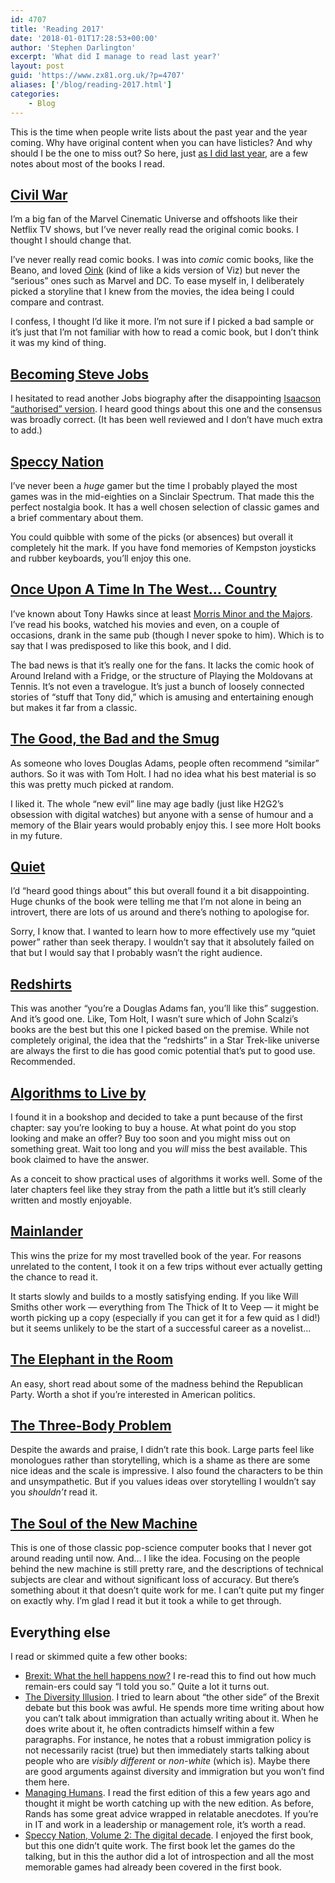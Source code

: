 ```yaml
---
id: 4707
title: 'Reading 2017'
date: '2018-01-01T17:28:53+00:00'
author: 'Stephen Darlington'
excerpt: 'What did I manage to read last year?'
layout: post
guid: 'https://www.zx81.org.uk/?p=4707'
aliases: ['/blog/reading-2017.html']
categories:
    - Blog
---
```


This is the time when people write lists about the past year and the year coming. Why have original content when you can have listicles? And why should I be the one to miss out? So here, just [as I did last year](https://www.zx81.org.uk/blog/reading-2016.html), are a few notes about most of the books I read.

## [Civil War](http://amzn.to/2q8vtqe)

I’m a big fan of the Marvel Cinematic Universe and offshoots like their Netflix TV shows, but I’ve never really read the original comic books. I thought I should change that.

I’ve never really read comic books. I was into *comic* comic books, like the Beano, and loved [Oink](https://en.m.wikipedia.org/wiki/Oink!_(comics)) (kind of like a kids version of Viz) but never the “serious” ones such as Marvel and DC. To ease myself in, I deliberately picked a storyline that I knew from the movies, the idea being I could compare and contrast.

I confess, I thought I’d like it more. I’m not sure if I picked a bad sample or it’s just that I’m not familiar with how to read a comic book, but I don’t think it was my kind of thing.

## [Becoming Steve Jobs](http://amzn.to/2C2zVIt)

I hesitated to read another Jobs biography after the disappointing [Isaacson “authorised” version](http://amzn.to/2lvzSyH). I heard good things about this one and the consensus was broadly correct. (It has been well reviewed and I don’t have much extra to add.)

## [Speccy Nation](http://amzn.to/2Cyk70Z)

I’ve never been a *huge* gamer but the time I probably played the most games was in the mid-eighties on a Sinclair Spectrum. That made this the perfect nostalgia book. It has a well chosen selection of classic games and a brief commentary about them.

You could quibble with some of the picks (or absences) but overall it completely hit the mark. If you have fond memories of Kempston joysticks and rubber keyboards, you’ll enjoy this one.

## [Once Upon A Time In The West… Country](http://amzn.to/2Cl681T)

I’ve known about Tony Hawks since at least [Morris Minor and the Majors](https://youtu.be/JAIOzM7SsMo). I’ve read his books, watched his movies and even, on a couple of occasions, drank in the same pub (though I never spoke to him). Which is to say that I was predisposed to like this book, and I did.

The bad news is that it’s really one for the fans. It lacks the comic hook of Around Ireland with a Fridge, or the structure of Playing the Moldovans at Tennis. It’s not even a travelogue. It’s just a bunch of loosely connected stories of “stuff that Tony did,” which is amusing and entertaining enough but makes it far from a classic.

## [The Good, the Bad and the Smug](http://amzn.to/2C6eHt5)

As someone who loves Douglas Adams, people often recommend “similar” authors. So it was with Tom Holt. I had no idea what his best material is so this was pretty much picked at random.

I liked it. The whole “new evil” line may age badly (just like H2G2’s obsession with digital watches) but anyone with a sense of humour and a memory of the Blair years would probably enjoy this. I see more Holt books in my future.

## [Quiet](http://amzn.to/2lzP0KA)

I’d “heard good things about” this but overall found it a bit disappointing. Huge chunks of the book were telling me that I’m not alone in being an introvert, there are lots of us around and there’s nothing to apologise for.

Sorry, I know that. I wanted to learn how to more effectively use my “quiet power” rather than seek therapy. I wouldn’t say that it absolutely failed on that but I would say that I probably wasn’t the right audience.

## [Redshirts](http://amzn.to/2Ck5UYT)

This was another “you’re a Douglas Adams fan, you’ll like this” suggestion. And it’s good one. Like, Tom Holt, I wasn’t sure which of John Scalzi’s books are the best but this one I picked based on the premise. While not completely original, the idea that the “redshirts” in a Star Trek-like universe are always the first to die has good comic potential that’s put to good use. Recommended.

## [Algorithms to Live by](http://amzn.to/2q7d0uc)

I found it in a bookshop and decided to take a punt because of the first chapter: say you’re looking to buy a house. At what point do you stop looking and make an offer? Buy too soon and you might miss out on something great. Wait too long and you *will* miss the best available. This book claimed to have the answer.

As a conceit to show practical uses of algorithms it works well. Some of the later chapters feel like they stray from the path a little but it’s still clearly written and mostly enjoyable.

## [Mainlander](http://amzn.to/2zWEWRb)

This wins the prize for my most travelled book of the year. For reasons unrelated to the content, I took it on a few trips without ever actually getting the chance to read it.

It starts slowly and builds to a mostly satisfying ending. If you like Will Smiths other work — everything from The Thick of It to Veep — it might be worth picking up a copy (especially if you can get it for a few quid as I did!) but it seems unlikely to be the start of a successful career as a novelist…

## [The Elephant in the Room](http://amzn.to/2C4jiMu)

An easy, short read about some of the madness behind the Republican Party. Worth a shot if you’re interested in American politics.

## [The Three-Body Problem](http://amzn.to/2lzKCLw)

Despite the awards and praise, I didn’t rate this book. Large parts feel like monologues rather than storytelling, which is a shame as there are some nice ideas and the scale is impressive. I also found the characters to be thin and unsympathetic. But if you values ideas over storytelling I wouldn’t say you *shouldn’t* read it.

## [The Soul of the New Machine](http://amzn.to/2zVAD8G)

This is one of those classic pop-science computer books that I never got around reading until now. And… I like the idea. Focusing on the people behind the new machine is still pretty rare, and the descriptions of technical subjects are clear and without significant loss of accuracy. But there’s something about it that doesn’t quite work for me. I can’t quite put my finger on exactly why. I’m glad I read it but it took a while to get through.

## Everything else

I read or skimmed quite a few other books:

- [Brexit: What the hell happens now?](http://amzn.to/2CkfmLQ) I re-read this to find out how much remain-ers could say “I told you so.” Quite a lot it turns out.
- [The Diversity Illusion](http://amzn.to/2CqtoKX). I tried to learn about “the other side” of the Brexit debate but this book was awful. He spends more time writing about how you can’t talk about immigration than actually writing about it. When he does write about it, he often contradicts himself within a few paragraphs. For instance, he notes that a robust immigration policy is not necessarily racist (true) but then immediately starts talking about people who are *visibly different* or *non-white* (which is). Maybe there are good arguments against diversity and immigration but you won’t find them here.
- [Managing Humans](http://amzn.to/2C3jfR7). I read the first edition of this a few years ago and thought it might be worth catching up with the new edition. As before, Rands has some great advice wrapped in relatable anecdotes. If you’re in IT and work in a leadership or management role, it’s worth a read.
- [Speccy Nation, Volume 2: The digital decade](http://amzn.to/2q5RPbC). I enjoyed the first book, but this one didn’t quite work. The first book let the games do the talking, but in this the author did a lot of introspection and all the most memorable games had already been covered in the first book.